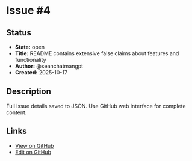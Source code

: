 # Issue #4

## Status

- **State:** open
- **Title:** README contains extensive false claims about features and functionality
- **Author:** @seanchatmangpt
- **Created:** 2025-10-17

## Description

Full issue details saved to JSON. Use GitHub web interface for complete content.

## Links

- [View on GitHub](https://github.com/seanchatmangpt/clnrm/issues/4)
- [Edit on GitHub](https://github.com/seanchatmangpt/clnrm/issues/4/edit)
